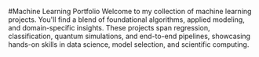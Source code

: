 #Machine Learning Portfolio
Welcome to my collection of machine learning projects. You'll find a blend of foundational algorithms, applied modeling, and domain-specific insights. These projects span regression, classification, quantum simulations, and end-to-end pipelines, showcasing hands-on skills in data science, model selection, and scientific computing.

